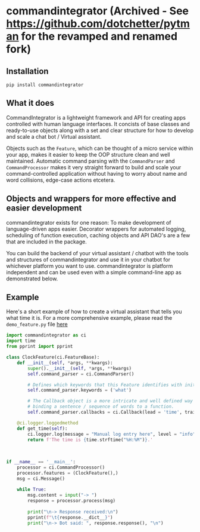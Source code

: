 # commandintegrator (Archived - See https://github.com/dotchetter/pytman for the revamped and renamed fork)

## Installation
`pip install commandintegrator`

## What it does
CommandIntegrator is a lightweight framework and API for creating apps controlled with human language interfaces.
It concists of base classes and ready-to-use objects along with a set and clear structure for how to develop and scale a chat bot / Virtual assistant. 

Objects such as the `Feature`, which can be thought of a micro service within your app, makes it easier to keep the OOP structure clean and well maintained. Automatic command parsing with the `CommandParser` and `CommandProcessor` makes it very  straight forward to build and scale your command-controlled application without having to worry about name and word collisions, edge-case actions etcetera.



## Objects and wrappers for more effective and easier development

commandintegrator exists for one reason: To make development of language-driven apps easier.  Decorator wrappers for automated logging, scheduling of function execution, caching objects and API DAO's are a few that are included in the package.

You can build the backend of your virtual assistant / chatbot with the tools and structures of commandintegrator and use it in your chatbot for whichever platform you want to use. commandintegrator is platform independent and can be used even with a simple command-line app as demonstrated below.


## Example

Here's a short example of how to create a virtual assistant that tells you what time it is.
For a more comprehensive example, please read the `demo_feature.py` file [here](https://github.com/dotchetter/commandintegrator/blob/master/examples/demo_feature.py)

```python
import commandintegrator as ci
import time
from pprint import pprint

class ClockFeature(ci.FeatureBase):
    def __init__(self, *args, **kwargs):
        super().__init__(self, *args, **kwargs)
        self.command_parser = ci.CommandParser()

        # Defines which keywords that this Feature identifies with initially
        self.command_parser.keywords = ('what')

        # The Callback object is a more intricate and well defined way of 
        # binding a sentence / sequence of words to a function. 
        self.command_parser.callbacks = ci.Callback(lead = 'time', trail = ('is', 'it'), func = self.get_time)

    @ci.logger.loggedmethod
    def get_time(self):
        ci.logger.log(message = "Manual log entry here", level = "info")
        return f'The time is {time.strftime("%H:%M")}.'
    
    
    
if __name__ == '__main__':
    processor = ci.CommandProcessor()
    processor.features = (ClockFeature(),)
    msg = ci.Message()
    
    while True:
        msg.content = input("-> ")
        response = processor.process(msg)
        
        print("\n-> Response received:\n")
        pprint(f"\t{response.__dict__}")
        print("\n-> Bot said: ", response.response(), "\n")
```
